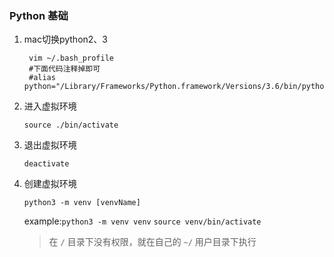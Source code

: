 ### Python 基础

1. mac切换python2、3

   ```shell
    vim ~/.bash_profile
    #下面代码注释掉即可
    #alias python="/Library/Frameworks/Python.framework/Versions/3.6/bin/python3.6"  
   ```

2. 进入虚拟环境

   `source ./bin/activate`

3. 退出虚拟环境

   `deactivate`
   
4. 创建虚拟环境

   `python3 -m venv [venvName]`

   example:`python3 -m venv venv`  `source venv/bin/activate`
   
   > 在 `/` 目录下没有权限，就在自己的 `~/` 用户目录下执行
